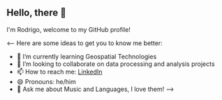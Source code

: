 ## Hello, there 👋
I'm Rodrigo, welcome to my GitHub profile!

<--
Here are some ideas to get you to know me better:

- 🌱 I’m currently learning Geospatial Technologies
- 👯 I’m looking to collaborate on data processing and analysis projects
- 📫 How to reach me: [LinkedIn](https://www.linkedin.com/in/rodrigomalagonr/)
- 😄 Pronouns: he/him
- 💬 Ask me about Music and Languages, I love them!
-->
